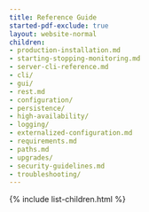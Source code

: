 ```yaml
---
title: Reference Guide
started-pdf-exclude: true
layout: website-normal
children:
- production-installation.md
- starting-stopping-monitoring.md
- server-cli-reference.md
- cli/
- gui/
- rest.md
- configuration/
- persistence/
- high-availability/
- logging/
- externalized-configuration.md
- requirements.md
- paths.md
- upgrades/
- security-guidelines.md
- troubleshooting/
---
```


{% include list-children.html %}
